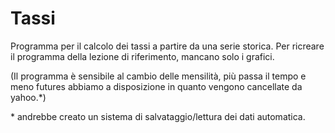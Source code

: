 # Tassi

Programma per il calcolo dei tassi a partire da una serie storica. 
Per ricreare il programma della lezione di riferimento, mancano solo i grafici.

(Il programma è sensibile al cambio delle mensilità, più passa il tempo e meno futures abbiamo a disposizione in quanto vengono cancellate da yahoo.*)


\* andrebbe creato un sistema di salvataggio/lettura dei dati automatica.
